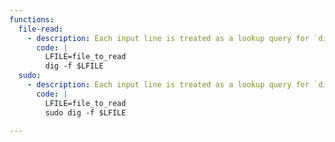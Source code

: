 ```yaml
---
functions:
  file-read:
    - description: Each input line is treated as a lookup query for `dig` command and the output is corrupted with the result or errors of the operation, so this may not be suitable for binary files.
      code: |
        LFILE=file_to_read
        dig -f $LFILE
  sudo:
    - description: Each input line is treated as a lookup query for `dig` command and the output is corrupted with the result or errors of the operation, so this may not be suitable for binary files.
      code: |
        LFILE=file_to_read
        sudo dig -f $LFILE

---
```

